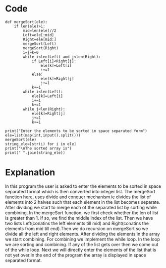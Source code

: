 # Code
```
def mergeSort(ele):
    if len(ele)>1:
        mid=len(ele)//2
        Left=ele[:mid]
        Right=ele[mid:]
        mergeSort(Left)
        mergeSort(Right)
        i=j=k=0
        while i<len(Left) and j<len(Right):
            if Left[i]<Right[j]:
                ele[k]=Left[i]
                i+=1
            else:
                ele[k]=Right[j]
                j+=1
            k+=1
        while i<len(Left):
            ele[k]=Left[i]
            i+=1
            k+=1
        while j<len(Right):
            ele[k]=Right[j]
            j+=1
            k+=1

print("Enter the elements to be sorted in space separated form")
ele=list(map(int,input().split()))
mergeSort(ele)
string_ele=[str(i) for i in ele]
print("\nThe sorted array is")
print(" ".join(string_ele))
```

# Explanation
In this program the user is asked to enter the elements to be sorted in space separated format which is then converted into integer list. 
The mergeSort function here, uses divide and conquer mechanism ie divides the list of elements into 2 halves such that each element in the list becomes separate. 
After dividing we start to merge each of the separated list by sorting while combining.
In the mergeSort function, we first check whether the len of list is greater than 1. If so, we find the middle index of the list. Then we have two lists Left(conatins the left elements till mid) and 
Right(conatins the elements from mid till end).Then we do recursion on mergeSort so we divide all the left and right elements. After dividing the elements in the array we start combining. 
For combining we implement the while loop. In the loop we are sorting and combining. If any of the list gets over then we come out of the while loop. Next we will directly enter the 
elements of the list that is not yet over.In the end of the program the array is displayed in space separated format.
